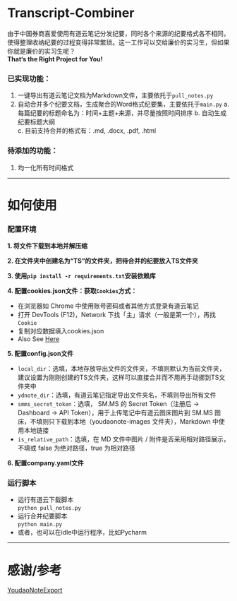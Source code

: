 # Transcript-Combiner
由于中国券商喜爱使用有道云笔记分发纪要，同时各个来源的纪要格式各不相同，使得整理收纳纪要的过程变得非常繁琐。这一工作可以交给廉价的实习生，但如果你就是廉价的实习生呢？  
**That‘s the Right Project for You!**

### 已实现功能：
  1. 一键导出有道云笔记文档为Markdown文件，主要依托于``pull_notes.py``
  2. 自动合并多个纪要文档，生成聚合的Word格式纪要集，主要依托于``main.py``
    a. 每篇纪要的标题命名为：时间+主题+来源，并尽量按照时间排序
    b. 自动生成纪要标题大纲  
    c. 目前支持合并的格式有：.md, .docx, .pdf, .html

### 待添加的功能：
  1. 均一化所有时间格式
***
# 如何使用
### 配置环境  

**1. 将文件下载到本地并解压缩**  
   
**2. 在文件夹中创建名为“TS”的文件夹，把待合并的纪要放入TS文件夹**  
   
**3. 使用``pip install -r requirements.txt``安装依赖库**    

**4. 配置cookies.json文件：获取``Cookies``方式：**  
  - 在浏览器如 Chrome 中使用账号密码或者其他方式登录有道云笔记  
  - 打开 DevTools (F12)，Network 下找「主」请求（一般是第一个），再找``Cookie``  
  - 复制对应数据填入cookies.json  
  - Also See [Here](https://github.com/DeppWang/youdaonote-pull#3%E8%AE%BE%E7%BD%AE%E7%99%BB%E5%BD%95-cookies-%E6%96%87%E4%BB%B6-cookiesjson)

**5. 配置config.json文件**  
- ``local_dir``：选填，本地存放导出文件的文件夹，不填则默认为当前文件夹，建议设置为刚刚创建的TS文件夹，这样可以直接合并而不用再手动挪到TS文件夹中  
- ``ydnote_dir``：选填，有道云笔记指定导出文件夹名，不填则导出所有文件  
- ``smms_secret_token``：选填， SM.MS 的 Secret Token（注册后 -> Dashboard -> API Token），用于上传笔记中有道云图床图片到 SM.MS 图床，不填则只下载到本地（youdaonote-images 文件夹），Markdown 中使用本地链接  
- ``is_relative_path``：选填，在 MD 文件中图片 / 附件是否采用相对路径展示，不填或 false 为绝对路径，true 为相对路径

**6. 配置company.yaml文件**
  
### 运行脚本  
- 运行有道云下载脚本  
``python pull_notes.py``  
- 运行合并纪要脚本  
``python main.py``  
- 或者，也可以在idle中运行程序，比如Pycharm  
***
# 感谢/参考  
[YoudaoNoteExport](https://github.com/DeppWang/youdaonote-pull)

